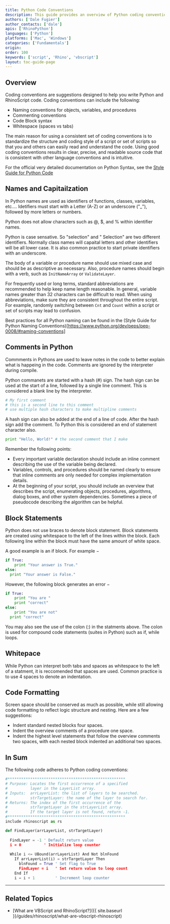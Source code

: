```yaml
---
title: Python Code Conventions
description: This guide provides an overview of Python coding conventions.
authors: ['Dale Fugier']
author_contacts: ['dale']
apis: ['RhinoPython']
languages: ['Python']
platforms: ['Mac', 'Windows']
categories: ['Fundamentals']
origin:
order: 100
keywords: ['script', 'Rhino', 'vbscript']
layout: toc-guide-page
---
```

 
## Overview

Coding conventions are suggestions designed to help you write Python and RhinoScript code.  Coding conventions can include the following:

- Naming conventions for objects, variables, and procedures
- Commenting conventions
- Code Block syntax
- Whitespace (spaces vs tabs)

The main reason for using a consistent set of coding conventions is to standardize the structure and coding style of a script or set of scripts so that you and others can easily read and understand the code.  Using good coding conventions results in clear, precise, and readable source code that is consistent with other language conventions and is intuitive.

For the official very detailed documentation on Python Syntax, see the [Style Guide for Python Code](https://www.python.org/dev/peps/pep-0008/)

## Names and Capitailzation

In Python names are used as identifiers of functions, classes, variables, etc....  Idetifiers must start with a Letter (A-Z) or an underscore ("_"), followed by more letters or numbers.

Python does not allow characters such as @, $, and % within identifier names.

Python is case sensative.  So "selection" and " Selection" are two different identifiers. Normally class names will capaital letters and other identifiers will be all lower case.  It is also common practice to start private identifiers with an underscore.

The body of a variable or procedure name should use mixed case and should be as descriptive as necessary.  Also, procedure names should begin with a verb, such as `InitNameArray` or `ValidateLayer`.

For frequently used or long terms, standard abbreviations are recommended to help keep name length reasonable.  In general, variable names greater than 32 characters can be difficult to read.  When using abbreviations, make sure they are consistent throughout the entire script.  For example, randomly switching between `Cnt` and `Count` within a script or set of scripts may lead to confusion.

Best practices for all Python naming can be found in the (Style Guide for Python Naming Conventions)[https://www.python.org/dev/peps/pep-0008/#naming-conventions] 

## Comments in Python

Commments in Pythons are used to leave notes in the code to better explain what is happeing in the code.  Comments are ignored by the interpreter during compile.

Python commanets are started with a hash (#) sign.  The hash sign can be used at the start of a line, followed by a single line comment.  This is considered a blank line by the interpreter.

```python
# My first comment
# this is a second line to this comment
# use multiple hash characters to make multipline comments
```
A hash sign can also be added at the end of a line of code.  After the hash sign add the comment.  To Python this is considered an end of statement character also.

```python
print "Hello, World!" # the second comment that I make
```

Remember the following points:

- Every important variable declaration should include an inline comment describing the use of the variable being declared.
- Variables, controls, and procedures should be named clearly to ensure that inline comments are only needed for complex implementation details.
- At the beginning of your script, you should include an overview that describes the script, enumerating objects, procedures, algorithms, dialog boxes, and other system dependencies.  Sometimes a piece of pseudocode describing the algorithm can be helpful.

## Block Statements

Python does not use braces to denote block statement.  Block statements are created using whitespace to the left of the lines within the block.  Each following line within the block must have the same amount of white space.

A good example is an if block. For example −

```python
if True:
    print "Your answer is True."
else:
  print "Your answer is False."
```

However, the following block generates an error −

```python
if True:
    print "You are "
    print "correct"
else:
    print "You are not"
  print "correct"
```  

You may also see the use of the colon (:) in the statments above. The colon is used for compound code statements (suites in Python) such as if, while loops.

## Whitepace

While Python can interpret both tabs and spaces as whitespace to the left of a statment, it is reccomended that spaces are used.  Common practice is to use 4 spaces to denote an indentation. 

## Code Formatting

Screen space should be conserved as much as possible, while still allowing code formatting to reflect logic structure and nesting.  Here are a few suggestions:

- Indent standard nested blocks four spaces.
- Indent the overview comments of a procedure one space.
- Indent the highest level statements that follow the overview comments two spaces, with each nested block indented an additional two spaces.

## In Sum

The following code adheres to Python coding conventions:

```python
#****************************************************
# Purpose: Locates the first occurrence of a specified
#          layer in the LayerList array.
# Inputs:  arrLayerList: the list of layers to be searched.
#          strTargetLayer: the name of the layer to search for.
# Returns: The index of the first occurrence of the
#          strTargetLayer in the strLayerList array.
#          If the target layer is not found, return -1.
#****************************************************
include rhinoscript as rs

def FindLayer(arrLayerList, strTargetLayer)
  
  FindLayer = -1 ' Default return value
  i = 0          ' Initialize loop counter
  
  While i <= UBound(arrLayerList) And Not blnFound
    If arrLayerList(i) = strTargetLayer Then
      blnFound = True ' Set flag to True
      FindLayer = i   ' Set return value to loop count
    End If
    i = i + 1         ' Increment loop counter
```

---

## Related Topics

- [What are VBScript and RhinoScript?]({{ site.baseurl }}/guides/rhinoscript/what-are-vbscript-rhinoscript)
